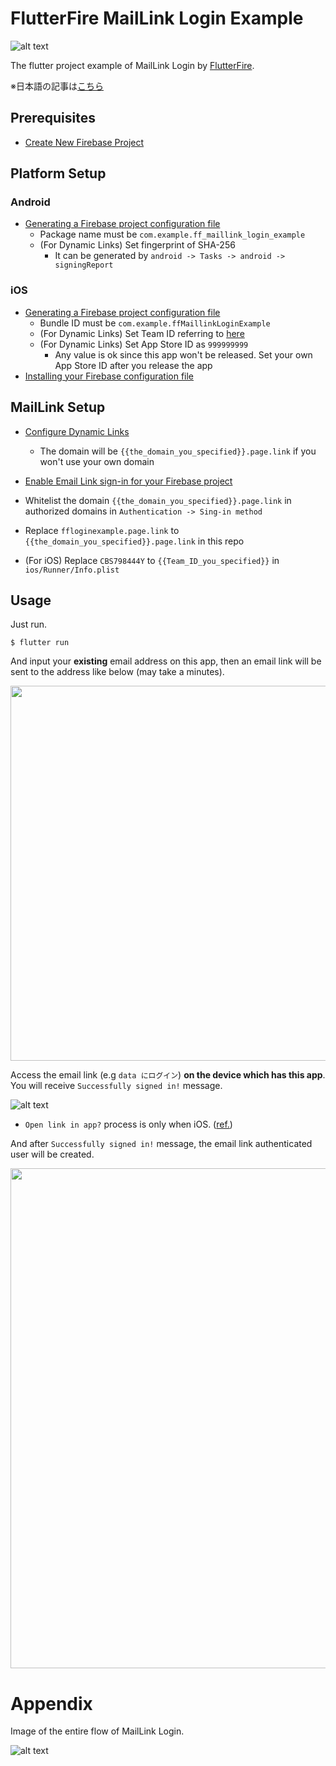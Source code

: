 # FlutterFire MailLink Login Example

![alt text](./successfully_sign_in_ios.gif)

The flutter project example of MailLink Login by [FlutterFire](https://firebase.flutter.dev/).

※日本語の記事は[こちら](https://zenn.dev/sadahiroyoshi/articles/d3dc4e079889b0)

## Prerequisites
* [Create New Firebase Project](https://console.firebase.google.com/)

## Platform Setup
### Android
* [Generating a Firebase project configuration file](https://firebase.flutter.dev/docs/installation/android/#generating-a-firebase-project-configuration-file)
    * Package name must be `com.example.ff_maillink_login_example`
    * (For Dynamic Links) Set fingerprint of SHA-256
        * It can be generated by `android -> Tasks -> android -> signingReport`

### iOS

* [Generating a Firebase project configuration file](https://firebase.flutter.dev/docs/installation/ios/#generating-a-firebase-project-configuration-file)
    * Bundle ID must be `com.example.ffMaillinkLoginExample`
    * (For Dynamic Links) Set Team ID referring to [here](https://developer.apple.com/account/ios/profile/)
    * (For Dynamic Links) Set App Store ID as `999999999`
        * Any value is ok since this app won't be released. Set your own App Store ID after you release the app
* [Installing your Firebase configuration file](https://firebase.flutter.dev/docs/installation/ios/#installing-your-firebase-configuration-file)

## MailLink Setup

* [Configure Dynamic Links](https://firebase.google.com/docs/auth/web/passing-state-in-email-actions#configuring_firebase_dynamic_links)
    * The domain will be `{{the_domain_you_specified}}.page.link` if you won't use your own domain

* [Enable Email Link sign-in for your Firebase project](https://firebase.google.com/docs/auth/android/email-link-auth#enable_email_link_sign-in_for_your_firebase_project)

* Whitelist the domain `{{the_domain_you_specified}}.page.link` in authorized domains in `Authentication -> Sing-in method`

* Replace `ffloginexample.page.link` to `{{the_domain_you_specified}}.page.link` in this repo

* (For iOS) Replace `CBS798444Y` to `{{Team_ID_you_specified}}` in `ios/Runner/Info.plist`

## Usage

Just run.

```
$ flutter run
```

And input your **existing** email address on this app, then an email link will be sent to the address like below (may take a minutes).

<img src="./email_link.png" width="600px">

Access the email link (e.g `data にログイン`) **on the device which has this app**. You will receive `Successfully signed in!` message.

![alt text](./successfully_sign_in_ios.gif)

* `Open link in app?` process is only when iOS. ([ref.](https://firebase.googleblog.com/2017/09/whats-new-with-firebase-dynamic-links.html))

And after `Successfully signed in!` message, the email link authenticated user will be created.

<img src="./user_created.png" width="800px">

# Appendix

Image of the entire flow of MailLink Login.

![alt text](./maillink_entire_flow_image.png)
